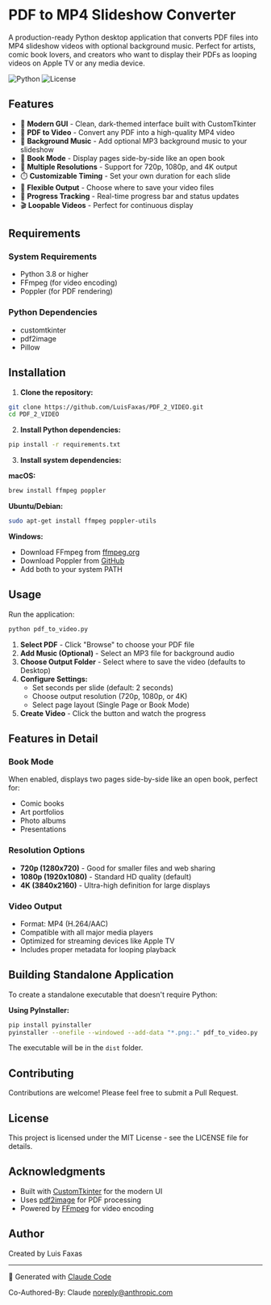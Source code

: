 # PDF to MP4 Slideshow Converter

A production-ready Python desktop application that converts PDF files into MP4 slideshow videos with optional background music. Perfect for artists, comic book lovers, and creators who want to display their PDFs as looping videos on Apple TV or any media device.

![Python](https://img.shields.io/badge/python-3.8+-blue.svg)
![License](https://img.shields.io/badge/license-MIT-green.svg)

## Features

- 🎨 **Modern GUI** - Clean, dark-themed interface built with CustomTkinter
- 📄 **PDF to Video** - Convert any PDF into a high-quality MP4 video
- 🎵 **Background Music** - Add optional MP3 background music to your slideshow
- 📖 **Book Mode** - Display pages side-by-side like an open book
- 🎯 **Multiple Resolutions** - Support for 720p, 1080p, and 4K output
- ⏱️ **Customizable Timing** - Set your own duration for each slide
- 📁 **Flexible Output** - Choose where to save your video files
- 🔄 **Progress Tracking** - Real-time progress bar and status updates
- 🎬 **Loopable Videos** - Perfect for continuous display

## Requirements

### System Requirements
- Python 3.8 or higher
- FFmpeg (for video encoding)
- Poppler (for PDF rendering)

### Python Dependencies
- customtkinter
- pdf2image
- Pillow

## Installation

1. **Clone the repository:**
```bash
git clone https://github.com/LuisFaxas/PDF_2_VIDEO.git
cd PDF_2_VIDEO
```

2. **Install Python dependencies:**
```bash
pip install -r requirements.txt
```

3. **Install system dependencies:**

**macOS:**
```bash
brew install ffmpeg poppler
```

**Ubuntu/Debian:**
```bash
sudo apt-get install ffmpeg poppler-utils
```

**Windows:**
- Download FFmpeg from [ffmpeg.org](https://ffmpeg.org/download.html)
- Download Poppler from [GitHub](https://github.com/oschwartz10612/poppler-windows/releases/)
- Add both to your system PATH

## Usage

Run the application:
```bash
python pdf_to_video.py
```

1. **Select PDF** - Click "Browse" to choose your PDF file
2. **Add Music (Optional)** - Select an MP3 file for background audio
3. **Choose Output Folder** - Select where to save the video (defaults to Desktop)
4. **Configure Settings:**
   - Set seconds per slide (default: 2 seconds)
   - Choose output resolution (720p, 1080p, or 4K)
   - Select page layout (Single Page or Book Mode)
5. **Create Video** - Click the button and watch the progress

## Features in Detail

### Book Mode
When enabled, displays two pages side-by-side like an open book, perfect for:
- Comic books
- Art portfolios
- Photo albums
- Presentations

### Resolution Options
- **720p (1280x720)** - Good for smaller files and web sharing
- **1080p (1920x1080)** - Standard HD quality (default)
- **4K (3840x2160)** - Ultra-high definition for large displays

### Video Output
- Format: MP4 (H.264/AAC)
- Compatible with all major media players
- Optimized for streaming devices like Apple TV
- Includes proper metadata for looping playback

## Building Standalone Application

To create a standalone executable that doesn't require Python:

**Using PyInstaller:**
```bash
pip install pyinstaller
pyinstaller --onefile --windowed --add-data "*.png:." pdf_to_video.py
```

The executable will be in the `dist` folder.

## Contributing

Contributions are welcome! Please feel free to submit a Pull Request.

## License

This project is licensed under the MIT License - see the LICENSE file for details.

## Acknowledgments

- Built with [CustomTkinter](https://github.com/TomSchimansky/CustomTkinter) for the modern UI
- Uses [pdf2image](https://github.com/Belval/pdf2image) for PDF processing
- Powered by [FFmpeg](https://ffmpeg.org/) for video encoding

## Author

Created by Luis Faxas

---

🤖 Generated with [Claude Code](https://claude.ai/code)

Co-Authored-By: Claude <noreply@anthropic.com>